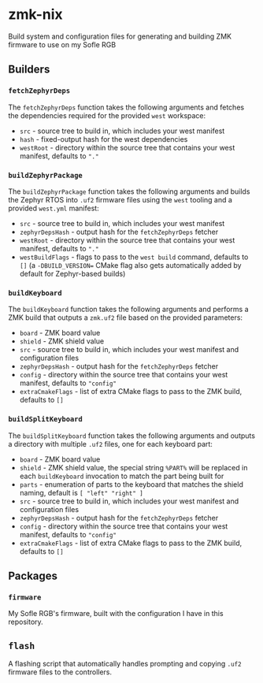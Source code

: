 # zmk-nix

Build system and configuration files for generating and building ZMK firmware to use on my Sofle RGB


## Builders

### `fetchZephyrDeps`

The `fetchZephyrDeps` function takes the following arguments and fetches the dependencies required for the provided `west` workspace:

* `src` - source tree to build in, which includes your west manifest
* `hash` - fixed-output hash for the west dependencies
* `westRoot` - directory within the source tree that contains your west manifest, defaults to `"."`


### `buildZephyrPackage`

The `buildZephyrPackage` function takes the following arguments and builds the Zephyr RTOS into `.uf2` firmware files using the `west` tooling and a provided `west.yml` manifest:

* `src` - source tree to build in, which includes your west manifest
* `zephyrDepsHash` - output hash for the `fetchZephyrDeps` fetcher
* `westRoot` - directory within the source tree that contains your west manifest, defaults to `"."`
* `westBuildFlags` - flags to pass to the `west build` command, defaults to `[]` (a `-DBUILD_VERSION=` CMake flag also gets automatically added by default for Zephyr-based builds)


### `buildKeyboard`

The `buildKeyboard` function takes the following arguments and performs a ZMK build that outputs a `zmk.uf2` file based on the provided parameters:

* `board` - ZMK board value
* `shield` - ZMK shield value
* `src` - source tree to build in, which includes your west manifest and configuration files
* `zephyrDepsHash` - output hash for the `fetchZephyrDeps` fetcher
* `config` - directory within the source tree that contains your west manifest, defaults to `"config"`
* `extraCmakeFlags` - list of extra CMake flags to pass to the ZMK build, defaults to `[]`


### `buildSplitKeyboard`

The `buildSplitKeyboard` function takes the following arguments and outputs a directory with multiple `.uf2` files, one for each keyboard part:

* `board` - ZMK board value
* `shield` - ZMK shield value, the special string `%PART%` will be replaced in each `buildKeyboard` invocation to match the part being built for
* `parts` - enumeration of parts to the keyboard that matches the shield naming, default is `[ "left" "right" ]`
* `src` - source tree to build in, which includes your west manifest and configuration files
* `zephyrDepsHash` - output hash for the `fetchZephyrDeps` fetcher
* `config` - directory within the source tree that contains your west manifest, defaults to `"config"`
* `extraCmakeFlags` - list of extra CMake flags to pass to the ZMK build, defaults to `[]`


## Packages

### `firmware`

My Sofle RGB's firmware, built with the configuration I have in this repository.


## `flash`

A flashing script that automatically handles prompting and copying `.uf2` firmware files to the controllers.
